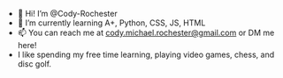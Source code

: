 - 👋 Hi! I’m @Cody-Rochester
- 🌱 I’m currently learning A+, Python, CSS, JS, HTML
- 📫 You can reach me at cody.michael.rochester@gmail.com or DM me here!
- I like spending my free time learning, playing video games, chess, and disc golf.

<!---
Cody-Rochester/Cody-Rochester is a ✨ special ✨ repository because its `README.md` (this file) appears on your GitHub profile.
You can click the Preview link to take a look at your changes.
--->
